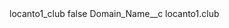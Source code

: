 <?xml version="1.0" encoding="UTF-8"?>
<CustomMetadata xmlns="http://soap.sforce.com/2006/04/metadata" xmlns:xsi="http://www.w3.org/2001/XMLSchema-instance" xmlns:xsd="http://www.w3.org/2001/XMLSchema">
    <label>locanto1_club</label>
    <protected>false</protected>
    <values>
        <field>Domain_Name__c</field>
        <value xsi:type="xsd:string">locanto1.club</value>
    </values>
</CustomMetadata>
